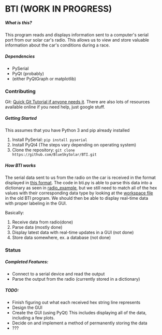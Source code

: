 # BTI (WORK IN PROGRESS)

##### What is this?
This program reads and displays information sent to a computer's serial port from our solar car's radio. This allows us to view and store valuable information about the car's conditions during a race. 

##### Dependencies
* PySerial
* PyQt (probably)
* (either PyQtGraph or matplotlib)

### Contributing

Git:
[Quick Git Tutorial if anyone needs it](https://try.github.io/). There are also lots of resources available online if you need help, just google stuff.

##### Getting Started
This assumes that you have Python 3 and pip already installed

1. Install PySerial: `pip install pyserial`
2. Install PyQt4 (The steps vary depending on operating system)
3. Clone the repository:  `git clone https://github.com/BlueSkySolar/BTI.git`

##### How BTI works

The serial data sent to us from the radio on the car is received in the format displayed in [this format](radio_data.txt). The code in bti.py is able to parse this data into a dictionary as seen in [radio_example](radio_example.txt), but we still need to match all of the hex values with their corresponding data type by looking at the [workspace file](legacy_workspace_file.txt) in the old BTI program. We should then be able to display real-time data with proper labeling in the GUI.

Basically:

1. Receive data from radio(done)
2. Parse data (mostly done)
3. Display latest data with real-time updates in a GUI (not done)
4. Store data somewhere, ex. a database (not done)

### Status

##### Completed Features:
* Connect to a serial device and read the output
* Parse the output from the radio (currently stored in a dictionary)

##### TODO:
* Finish figuring out what each received hex string  line represents
* Design the GUI
* Create the GUI (using PyQt) This includes displaying all of the data, including a few plots.
* Decide on and implement a method of permanently storing the data
* ???
